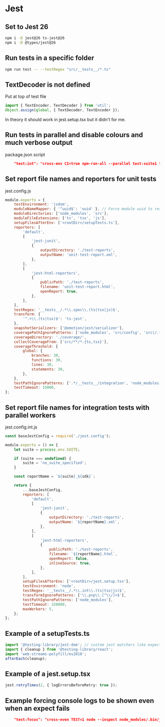 # Jest

## Set to Jest 26

```sh
npm i -D jest@26 ts-jest@26
npm i -D @types/jest@26
```

## Run tests in a specific folder

```sh
npm run test -- --testRegex "src/__tests__/*.ts"
```

## TextDecoder is not defined

Put at top of test file

```ts
import { TextEncoder, TextDecoder } from 'util';
Object.assign(global, { TextDecoder, TextEncoder });
```

In theory it should work in jest.setup.tsx but it didn't for me.

## Run tests in parallel and disable colours and much verbose output

package.json script

```json
    "test:int": "cross-env CI=true npm-run-all --parallel test:suite1 test:suite2; tar -czvf test_logs.tar.gz ./logs",
```

## Set report file names and reporters for unit tests

jest.config.js

```js
module.exports = {
    testEnvironment: 'jsdom',
    moduleNameMapper: { '^uuid$': 'uuid' }, // Force module uuid to resolve with the CJS entry point, because Jest does not support package.json.exports. See https://github.com/uuidjs/uuid/issues/451
    moduleDirectories: ['node_modules', 'src'],
    moduleFileExtensions: ['ts', 'tsx', 'js'],
    setupFilesAfterEnv: ['<rootDir>/setupTests.ts'],
    reporters: [
        'default',
        [
            'jest-junit',
            {
                outputDirectory: './test-reports',
                outputName: 'unit-test-report.xml',
            },
        ],
        [
            'jest-html-reporters',
            {
                publicPath: './test-reports',
                filename: 'unit-test-report.html',
                openReport: true,
            },
        ],
    ],
    testRegex: '__tests__/.*\\.spec\\.(ts|tsx|js)$',
    transform: {
        '^.+\\.(ts|tsx)$': 'ts-jest',
    },
    snapshotSerializers: ['@emotion/jest/serializer'],
    coveragePathIgnorePatterns: ['node_modules', 'src/config', 'src(/.*)?/(types|enums)', 'integration'],
    coverageDirectory: './coverage/',
    collectCoverageFrom: ['src/**/*.{ts,tsx}'],
    coverageThreshold: {
        global: {
            branches: 30,
            functions: 30,
            lines: 30,
            statements: 30,
        },
    },
    testPathIgnorePatterns: ['.*/__tests__/integration', 'node_modules'],
    testTimeout: 15000,
};
```

## Set report file names for integration tests with parallel workers

jest.config.int.js

```js
const baseJestConfig = require('./jest.config');

module.exports = () => {
    let suite = process.env.SUITE;

    if (suite === undefined) {
        suite = 'no_suite_specified';
    }

    const reportName = `${suite}_${sdk}`;

    return {
        ...baseJestConfig,
        reporters: [
            'default',
            [
                'jest-junit',
                {
                    outputDirectory: './test-reports',
                    outputName: `${reportName}.xml`,
                },
            ],
            [
                'jest-html-reporters',
                {
                    publicPath: './test-reports',
                    filename: `${reportName}.html`,
                    openReport: false,
                    inlineSource: true,
                },
            ],
        ],
        setupFilesAfterEnv: ['<rootDir>/jest.setup.tsx'],
        testEnvironment: 'node',
        testRegex: '__tests__/.*\\.int\\.(ts|tsx|js)$',
        transformIgnorePatterns: ['\\.pnp\\.[^\\/]+$'],
        testPathIgnorePatterns: ['node_modules'],
        testTimeout: 320000,
        maxWorkers: 5,
    };
};
```

## Example of a setupTests.ts

```ts
import '@testing-library/jest-dom'; // custom jest matchers like expect(...).toBeVisible()
import { cleanup } from '@testing-library/react';
import 'web-streams-polyfill/es2018';
afterEach(cleanup);
```

## Example of a jest.setup.tsx

```ts
jest.retryTimes(2, { logErrorsBeforeRetry: true });
```

## Example forcing console logs to be shown even when an expect fails

```json
    "test:focus": "cross-even TEST=1 node --inspect node_modules/.bin/jest --config ./jestconfig.int.json --runInBand myTest.int.spec.ts",
```
